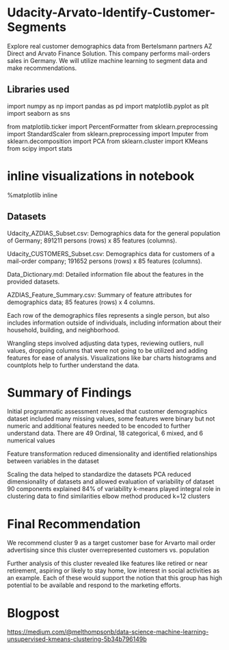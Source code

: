 # Udacity-Arvato-Identify-Customer-Segments
Explore real customer demographics data from Bertelsmann partners AZ Direct and Arvato Finance Solution. This company performs mail-orders sales in Germany. We will utilize machine learning to segment data and make recommendations.
## Libraries used 
import numpy as np
import pandas as pd
import matplotlib.pyplot as plt
import seaborn as sns

from matplotlib.ticker import PercentFormatter
from sklearn.preprocessing import StandardScaler
from sklearn.preprocessing import Imputer
from sklearn.decomposition import PCA
from sklearn.cluster import KMeans
from scipy import stats

# inline visualizations in notebook
%matplotlib inline


## Datasets 

Udacity_AZDIAS_Subset.csv: Demographics data for the general population of Germany; 891211 persons (rows) x 85 features (columns).  

Udacity_CUSTOMERS_Subset.csv: Demographics data for customers of a mail-order company; 191652 persons (rows) x 85 features (columns).

Data_Dictionary.md: Detailed information file about the features in the 
provided datasets.

AZDIAS_Feature_Summary.csv: Summary of feature attributes for demographics data; 85 features (rows) x 4 columns.

Each row of the demographics files represents a single person, but also 
includes information outside of individuals, including information about their household, building, and neighborhood.

Wrangling steps involved adjusting data types, reviewing outliers, null 
values, dropping columns that were not going to be utilized and adding features for ease of analysis.
Visualizations like bar charts histograms and countplots help to further understand the data.

# Summary of Findings

Initial programmatic assessment revealed that customer demographics dataset included many missing values, some features were binary but not numeric and additional features needed to be encoded to further understand data.
There are 49 Ordinal, 18 categorical, 6 mixed, and 6 numerical values

Feature transformation reduced dimensionality and identified relationships between variables in the dataset

Scaling the data helped to standardize the datasets 
PCA reduced dimensionality of datasets and allowed evaluation of variability of dataset
    90 components explained 84% of variability
k-means played integral role in clustering data to find similarities 
    elbow method produced k=12 clusters 

# Final Recommendation
We recommend cluster 9 as a target customer base for Arvarto mail order advertising since this cluster overrepresented customers vs. population

Further analysis of this cluster revealed like features like retired or near retirement, aspiring or likely to stay home, low interest in social activities as an example. Each of these would support the notion that this group has high potential to be available and respond to the marketing efforts. 

# Blogpost
https://medium.com/@melthompsonb/data-science-machine-learning-unsupervised-kmeans-clustering-5b34b796149b
